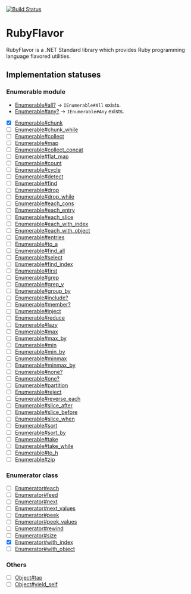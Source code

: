 [![Build Status](https://travis-ci.org/supermomonga/dotnet-RubyFlavor.svg?branch=master)](https://travis-ci.org/supermomonga/dotnet-RubyFlavor)

# RubyFlavor

RubyFlavor is a .NET Standard library which provides Ruby programming language flavored utilities.

## Implementation statuses

### Enumerable module

- [Enumerable#all?](https://docs.ruby-lang.org/ja/latest/method/Enumerable/i/all?.html) -> `IEnumerable#All` exists.
- [Enumerable#any?](https://docs.ruby-lang.org/ja/latest/method/Enumerable/i/any?.html) -> `IEnumerable#Any` exists.
- [X] [Enumerable#chunk](https://docs.ruby-lang.org/ja/latest/method/Enumerable/i/chunk.html)
- [ ] [Enumerable#chunk_while](https://docs.ruby-lang.org/ja/latest/method/Enumerable/i/chunk_while.html)
- [ ] [Enumerable#collect](https://docs.ruby-lang.org/ja/latest/method/Enumerable/i/collect.html)
- [ ] [Enumerable#map](https://docs.ruby-lang.org/ja/latest/method/Enumerable/i/map.html)
- [ ] [Enumerable#collect_concat](https://docs.ruby-lang.org/ja/latest/method/Enumerable/i/collect_concat.html)
- [ ] [Enumerable#flat_map](https://docs.ruby-lang.org/ja/latest/method/Enumerable/i/flat_map.html)
- [ ] [Enumerable#count](https://docs.ruby-lang.org/ja/latest/method/Enumerable/i/count.html)
- [ ] [Enumerable#cycle](https://docs.ruby-lang.org/ja/latest/method/Enumerable/i/cycle.html)
- [ ] [Enumerable#detect](https://docs.ruby-lang.org/ja/latest/method/Enumerable/i/detect.html)
- [ ] [Enumerable#find](https://docs.ruby-lang.org/ja/latest/method/Enumerable/i/find.html)
- [ ] [Enumerable#drop](https://docs.ruby-lang.org/ja/latest/method/Enumerable/i/drop.html)
- [ ] [Enumerable#drop_while](https://docs.ruby-lang.org/ja/latest/method/Enumerable/i/drop_while.html)
- [ ] [Enumerable#each_cons](https://docs.ruby-lang.org/ja/latest/method/Enumerable/i/each_cons.html)
- [ ] [Enumerable#each_entry](https://docs.ruby-lang.org/ja/latest/method/Enumerable/i/each_entry.html)
- [ ] [Enumerable#each_slice](https://docs.ruby-lang.org/ja/latest/method/Enumerable/i/each_slice.html)
- [ ] [Enumerable#each_with_index](https://docs.ruby-lang.org/ja/latest/method/Enumerable/i/each_with_index.html)
- [ ] [Enumerable#each_with_object](https://docs.ruby-lang.org/ja/latest/method/Enumerable/i/each_with_object.html)
- [ ] [Enumerable#entries](https://docs.ruby-lang.org/ja/latest/method/Enumerable/i/entries.html)
- [ ] [Enumerable#to_a](https://docs.ruby-lang.org/ja/latest/method/Enumerable/i/to_a.html)
- [ ] [Enumerable#find_all](https://docs.ruby-lang.org/ja/latest/method/Enumerable/i/find_all.html)
- [ ] [Enumerable#select](https://docs.ruby-lang.org/ja/latest/method/Enumerable/i/select.html)
- [ ] [Enumerable#find_index](https://docs.ruby-lang.org/ja/latest/method/Enumerable/i/find_index.html)
- [ ] [Enumerable#first](https://docs.ruby-lang.org/ja/latest/method/Enumerable/i/first.html)
- [ ] [Enumerable#grep](https://docs.ruby-lang.org/ja/latest/method/Enumerable/i/grep.html)
- [ ] [Enumerable#grep_v](https://docs.ruby-lang.org/ja/latest/method/Enumerable/i/grep_v.html)
- [ ] [Enumerable#group_by](https://docs.ruby-lang.org/ja/latest/method/Enumerable/i/group_by.html)
- [ ] [Enumerable#include?](https://docs.ruby-lang.org/ja/latest/method/Enumerable/i/include?.html)
- [ ] [Enumerable#member?](https://docs.ruby-lang.org/ja/latest/method/Enumerable/i/member?.html)
- [ ] [Enumerable#inject](https://docs.ruby-lang.org/ja/latest/method/Enumerable/i/inject.html)
- [ ] [Enumerable#reduce](https://docs.ruby-lang.org/ja/latest/method/Enumerable/i/reduce.html)
- [ ] [Enumerable#lazy](https://docs.ruby-lang.org/ja/latest/method/Enumerable/i/lazy.html)
- [ ] [Enumerable#max](https://docs.ruby-lang.org/ja/latest/method/Enumerable/i/max.html)
- [ ] [Enumerable#max_by](https://docs.ruby-lang.org/ja/latest/method/Enumerable/i/max_by.html)
- [ ] [Enumerable#min](https://docs.ruby-lang.org/ja/latest/method/Enumerable/i/min.html)
- [ ] [Enumerable#min_by](https://docs.ruby-lang.org/ja/latest/method/Enumerable/i/min_by.html)
- [ ] [Enumerable#minmax](https://docs.ruby-lang.org/ja/latest/method/Enumerable/i/minmax.html)
- [ ] [Enumerable#minmax_by](https://docs.ruby-lang.org/ja/latest/method/Enumerable/i/minmax_by.html)
- [ ] [Enumerable#none?](https://docs.ruby-lang.org/ja/latest/method/Enumerable/i/none?.html)
- [ ] [Enumerable#one?](https://docs.ruby-lang.org/ja/latest/method/Enumerable/i/one?.html)
- [ ] [Enumerable#partition](https://docs.ruby-lang.org/ja/latest/method/Enumerable/i/partition.html)
- [ ] [Enumerable#reject](https://docs.ruby-lang.org/ja/latest/method/Enumerable/i/reject.html)
- [ ] [Enumerable#reverse_each](https://docs.ruby-lang.org/ja/latest/method/Enumerable/i/reverse_each.html)
- [ ] [Enumerable#slice_after](https://docs.ruby-lang.org/ja/latest/method/Enumerable/i/slice_after.html)
- [ ] [Enumerable#slice_before](https://docs.ruby-lang.org/ja/latest/method/Enumerable/i/slice_before.html)
- [ ] [Enumerable#slice_when](https://docs.ruby-lang.org/ja/latest/method/Enumerable/i/slice_when.html)
- [ ] [Enumerable#sort](https://docs.ruby-lang.org/ja/latest/method/Enumerable/i/sort.html)
- [ ] [Enumerable#sort_by](https://docs.ruby-lang.org/ja/latest/method/Enumerable/i/sort_by.html)
- [ ] [Enumerable#take](https://docs.ruby-lang.org/ja/latest/method/Enumerable/i/take.html)
- [ ] [Enumerable#take_while](https://docs.ruby-lang.org/ja/latest/method/Enumerable/i/take_while.html)
- [ ] [Enumerable#to_h](https://docs.ruby-lang.org/ja/latest/method/Enumerable/i/to_h.html)
- [ ] [Enumerable#zip](https://docs.ruby-lang.org/ja/latest/method/Enumerable/i/zip.html)

### Enumerator class

- [ ] [Enumerator#each](https://docs.ruby-lang.org/ja/latest/method/Enumerator/i/each.html)
- [ ] [Enumerator#feed](https://docs.ruby-lang.org/ja/latest/method/Enumerator/i/feed.html)
- [ ] [Enumerator#next](https://docs.ruby-lang.org/ja/latest/method/Enumerator/i/next.html)
- [ ] [Enumerator#next_values](https://docs.ruby-lang.org/ja/latest/method/Enumerator/i/next_values.html)
- [ ] [Enumerator#peek](https://docs.ruby-lang.org/ja/latest/method/Enumerator/i/peek.html)
- [ ] [Enumerator#peek_values](https://docs.ruby-lang.org/ja/latest/method/Enumerator/i/peek_values.html)
- [ ] [Enumerator#rewind](https://docs.ruby-lang.org/ja/latest/method/Enumerator/i/rewind.html)
- [ ] [Enumerator#size](https://docs.ruby-lang.org/ja/latest/method/Enumerator/i/size.html)
- [X] [Enumerator#with_index](https://docs.ruby-lang.org/ja/latest/method/Enumerator/i/with_index.html)
- [ ] [Enumerator#with_object](https://docs.ruby-lang.org/ja/latest/method/Enumerator/i/with_object.html)

### Others

- [ ] [Object#tap](https://docs.ruby-lang.org/ja/latest/method/Object/i/tap.html)
- [ ] [Object#yield_self](https://docs.ruby-lang.org/ja/latest/method/Object/i/yield_self.html)
